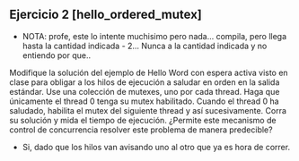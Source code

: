 ## Ejercicio 2 [hello_ordered_mutex]

- NOTA: profe, este lo intente muchisimo pero nada... compila, pero llega hasta la cantidad indicada - 2... Nunca a la cantidad indicada y no entiendo por que.. 

Modifique la solución del ejemplo de Hello Word con espera activa visto en clase para obligar a los hilos de ejecución a saludar en orden en la salida estándar. Use una colección de mutexes, uno por cada thread. Haga que únicamente el thread 0 tenga su mutex habilitado. Cuando el thread 0 ha saludado, habilita el mutex del siguiente thread y así sucesivamente.
Corra su solución y mida el tiempo de ejecución. ¿Permite este mecanismo de control de concurrencia resolver este problema de manera predecible?
- Si, dado que los hilos van avisando uno al otro que ya es hora de correr.
